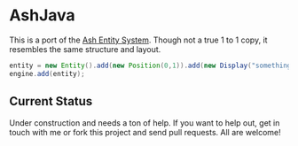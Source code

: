 # AshJava

This is a port of the [Ash Entity System](http://www.ashframework.org/). Though
not a true 1 to 1 copy, it resembles the same structure and layout.

```java
entity = new Entity().add(new Position(0,1)).add(new Display("something"));
engine.add(entity);
```

## Current Status

Under construction and needs a ton of help. If you want to help out, get in
touch with me or fork this project and send pull requests. All are welcome!
